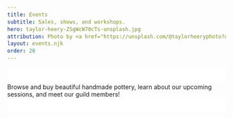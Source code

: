 ```yaml
---
title: Events
subtitle: Sales, shows, and workshops.
hero: taylor-heery-ZSgWcW70cTs-unsplash.jpg
attribution: Photo by <a href="https://unsplash.com/@taylorheeryphoto?utm_content=creditCopyText&utm_medium=referral&utm_source=unsplash">Taylor Heery</a> on <a href="https://unsplash.com/photos/brown-and-gray-metal-tool-ZSgWcW70cTs?utm_content=creditCopyText&utm_medium=referral&utm_source=unsplash">Unsplash</a>
layout: events.njk
order: 20
---
```


<div class="lede">
<img src="/statics/curve.svg" class="curve" inline>
    <section>
    Browse and buy beautiful handmade pottery,
    learn about our upcoming sessions, and
    meet our guild members!
    </section>
<img src="/statics/curve.svg" class="curve" inline>
</div>